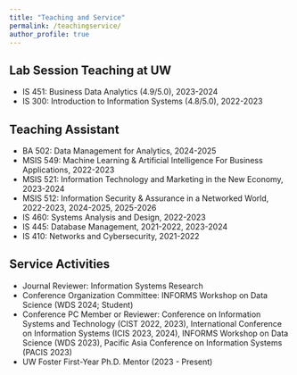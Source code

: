 ```yaml
---
title: "Teaching and Service"
permalink: /teachingservice/
author_profile: true
---
```


## Lab Session Teaching at UW
- IS 451: Business Data Analytics (4.9/5.0), 2023-2024
- IS 300: Introduction to Information Systems (4.8/5.0), 2022-2023

## Teaching Assistant
- BA 502: Data Management for Analytics, 2024-2025
- MSIS 549: Machine Learning & Artificial Intelligence For Business Applications, 2022-2023
- MSIS 521: Information Technology and Marketing in the New Economy, 2023-2024
- MSIS 512: Information Security & Assurance in a Networked World, 2022-2023, 2024-2025, 2025-2026
- IS 460: Systems Analysis and Design, 2022-2023
- IS 445: Database Management, 2021-2022, 2023-2024
- IS 410: Networks and Cybersecurity, 2021-2022

## Service Activities
- Journal Reviewer: Information Systems Research
- Conference Organization Committee: INFORMS Workshop on Data Science (WDS 2024; Student)
- Conference PC Member or Reviewer: Conference on Information Systems and Technology (CIST 2022, 2023), International Conference on Information Systems (ICIS 2023, 2024), INFORMS Workshop on Data Science (WDS 2023), Pacific Asia Conference on Information Systems (PACIS 2023)
- UW Foster First-Year Ph.D. Mentor (2023 - Present)
